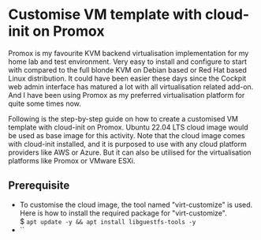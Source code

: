 # Customise VM template with cloud-init on Promox

Promox is my favourite KVM backend virtualisation implementation for my home lab and test environment. Very easy to install and configure to start with compared to the full blonde KVM on Debian based or Red Hat based Linux distribution. It could have been easier these days since the Cockpit web admin interface has matured a lot with all virtualisation related add-on. And I have been using Promox as my preferred virtualisation platform for quite some times now.

Following is the step-by-step guide on how to create a customised VM template with cloud-init on Promox. Ubuntu 22.04 LTS cloud image would be used as base image for this activity. Note that the cloud image comes with cloud-init installed, and it is purposed to use with any cloud platform providers like AWS or Azure. But it can also be utilised for the virtualisation platforms like Promox or VMware ESXi.&#x20;

## Prerequisite

* To customise the cloud image, the tool named "virt-customize" is used. Here is how to install the required package for "virt-customize".\
  $ `apt update -y && apt install libguestfs-tools -y`
* ``

